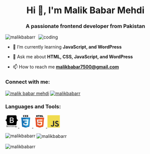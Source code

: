 
<h1 align="center">Hi 👋, I'm Malik Babar Mehdi</h1>
<h3 align="center">A passionate frontend developer from Pakistan</h3>

<img align="right" alt="coding" width="400" scr="https://user-images.githubusercontent.com/55389276/140866485-8fb1c876-9a8f-4d6a-98dc-08c4981eaf70.gif">

<p align="left"> <img src="https://komarev.com/ghpvc/?username=malikbabarr&label=Profile%20views&color=0e75b6&style=flat" alt="malikbabarr" /> </p>

- 🌱 I’m currently learning **JavaScript, and WordPress**

- 💬 Ask me about **HTML, CSS, JavaScript, and WordPress**

- 📫 How to reach me **malikbabar7500@gmail.com**

<h3 align="left">Connect with me:</h3>
<p align="left">
<a href="https://linkedin.com/in/malik babar mehdi" target="blank"><img align="center" src="https://raw.githubusercontent.com/rahuldkjain/github-profile-readme-generator/master/src/images/icons/Social/linked-in-alt.svg" alt="malik babar mehdi" height="30" width="40" /></a>
<a href="https://instagram.com/malikbabarr" target="blank"><img align="center" src="https://raw.githubusercontent.com/rahuldkjain/github-profile-readme-generator/master/src/images/icons/Social/instagram.svg" alt="malikbabarr" height="30" width="40" /></a>
</p>

<h3 align="left">Languages and Tools:</h3>
<p align="left"> <a href="https://getbootstrap.com" target="_blank" rel="noreferrer"> <img src="https://raw.githubusercontent.com/devicons/devicon/master/icons/bootstrap/bootstrap-plain-wordmark.svg" alt="bootstrap" width="40" height="40"/> </a> <a href="https://www.w3schools.com/css/" target="_blank" rel="noreferrer"> <img src="https://raw.githubusercontent.com/devicons/devicon/master/icons/css3/css3-original-wordmark.svg" alt="css3" width="40" height="40"/> </a> <a href="https://www.w3.org/html/" target="_blank" rel="noreferrer"> <img src="https://raw.githubusercontent.com/devicons/devicon/master/icons/html5/html5-original-wordmark.svg" alt="html5" width="40" height="40"/> </a> <a href="https://developer.mozilla.org/en-US/docs/Web/JavaScript" target="_blank" rel="noreferrer"> <img src="https://raw.githubusercontent.com/devicons/devicon/master/icons/javascript/javascript-original.svg" alt="javascript" width="40" height="40"/> </a> </p>

<p><img align="left" src="https://github-readme-stats.vercel.app/api/top-langs?username=malikbabarr&show_icons=true&locale=en&layout=compact" alt="malikbabarr" /></p>

<p>&nbsp;<img align="center" src="https://github-readme-stats.vercel.app/api?username=malikbabarr&show_icons=true&locale=en" alt="malikbabarr" /></p>

<p><img align="center" src="https://github-readme-streak-stats.herokuapp.com/?user=malikbabarr&" alt="malikbabarr" /></p>
